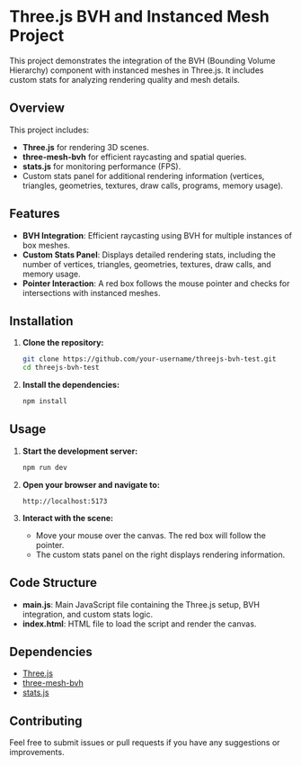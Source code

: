 # Three.js BVH and Instanced Mesh Project

This project demonstrates the integration of the BVH (Bounding Volume Hierarchy) component with instanced meshes in Three.js. It includes custom stats for analyzing rendering quality and mesh details.

## Overview

This project includes:
- **Three.js** for rendering 3D scenes.
- **three-mesh-bvh** for efficient raycasting and spatial queries.
- **stats.js** for monitoring performance (FPS).
- Custom stats panel for additional rendering information (vertices, triangles, geometries, textures, draw calls, programs, memory usage).

## Features

- **BVH Integration**: Efficient raycasting using BVH for multiple instances of box meshes.
- **Custom Stats Panel**: Displays detailed rendering stats, including the number of vertices, triangles, geometries, textures, draw calls, and memory usage.
- **Pointer Interaction**: A red box follows the mouse pointer and checks for intersections with instanced meshes.

## Installation

1. **Clone the repository:**
    ```sh
    git clone https://github.com/your-username/threejs-bvh-test.git
    cd threejs-bvh-test
    ```

2. **Install the dependencies:**
    ```sh
    npm install
    ```

## Usage

1. **Start the development server:**
    ```sh
    npm run dev
    ```

2. **Open your browser and navigate to:**
    ```
    http://localhost:5173
    ```

3. **Interact with the scene:**
    - Move your mouse over the canvas. The red box will follow the pointer.
    - The custom stats panel on the right displays rendering information.

## Code Structure

- **main.js**: Main JavaScript file containing the Three.js setup, BVH integration, and custom stats logic.
- **index.html**: HTML file to load the script and render the canvas.

## Dependencies

- [Three.js](https://threejs.org/)
- [three-mesh-bvh](https://github.com/gkjohnson/three-mesh-bvh)
- [stats.js](https://github.com/mrdoob/stats.js/)

## Contributing

Feel free to submit issues or pull requests if you have any suggestions or improvements.